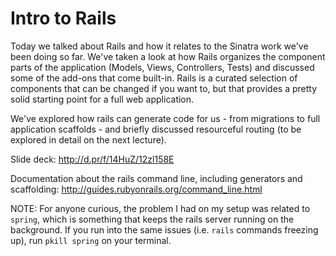 # Intro to Rails

Today we talked about Rails and how it relates to the Sinatra work we've been doing so far. We've taken a look at how Rails organizes the component parts of the application (Models, Views, Controllers, Tests) and discussed some of the add-ons that come built-in. Rails is a curated selection of components that can be changed if you want to, but that provides a pretty solid starting point for a full web application.

We've explored how rails can generate code for us - from migrations to full application scaffolds - and briefly discussed resourceful routing (to be explored in detail on the next lecture).

Slide deck: http://d.pr/f/14HuZ/12zl158E

Documentation about the rails command line, including generators and scaffolding: http://guides.rubyonrails.org/command_line.html

NOTE: For anyone curious, the problem I had on my setup was related to `spring`, which is something that keeps the rails server running on the background. If you run into the same issues (i.e. `rails` commands freezing up), run `pkill spring` on your terminal.

